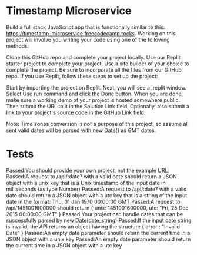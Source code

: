 # Timestamp Microservice

Build a full stack JavaScript app that is functionally similar to this: https://timestamp-microservice.freecodecamp.rocks. Working on this project will involve you writing your code using one of the following methods:

Clone this GitHub repo and complete your project locally.
Use our Replit starter project to complete your project.
Use a site builder of your choice to complete the project. Be sure to incorporate all the files from our GitHub repo.
If you use Replit, follow these steps to set up the project:

Start by importing the project on Replit.
Next, you will see a .replit window.
Select Use run command and click the Done button.
When you are done, make sure a working demo of your project is hosted somewhere public. Then submit the URL to it in the Solution Link field. Optionally, also submit a link to your project's source code in the GitHub Link field.

Note: Time zones conversion is not a purpose of this project, so assume all sent valid dates will be parsed with new Date() as GMT dates.




# Tests
Passed:You should provide your own project, not the example URL.
Passed:A request to /api/:date? with a valid date should return a JSON object with a unix key that is a Unix timestamp of the input date in milliseconds (as type Number)
Passed:A request to /api/:date? with a valid date should return a JSON object with a utc key that is a string of the input date in the format: Thu, 01 Jan 1970 00:00:00 GMT
Passed:A request to /api/1451001600000 should return { unix: 1451001600000, utc: "Fri, 25 Dec 2015 00:00:00 GMT" }
Passed:Your project can handle dates that can be successfully parsed by new Date(date_string)
Passed:If the input date string is invalid, the API returns an object having the structure { error : "Invalid Date" }
Passed:An empty date parameter should return the current time in a JSON object with a unix key
Passed:An empty date parameter should return the current time in a JSON object with a utc key
